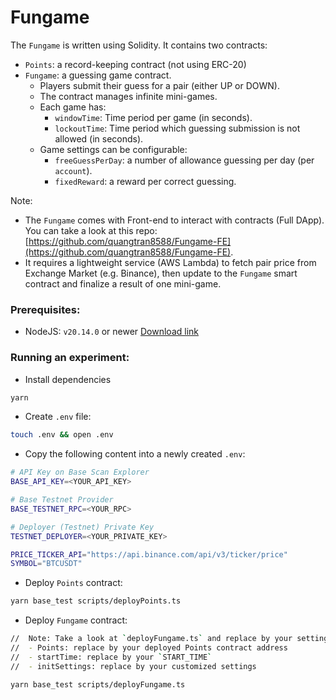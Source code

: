 # Fungame

The `Fungame` is written using Solidity. It contains two contracts:

- `Points`: a record-keeping contract (not using ERC-20)
- `Fungame`: a guessing game contract.
  - Players submit their guess for a pair (either UP or DOWN).
  - The contract manages infinite mini-games.
  - Each game has:
    - `windowTime`: Time period per game (in seconds).
    - `lockoutTime`: Time period which guessing submission is not allowed (in seconds).
  - Game settings can be configurable:
    - `freeGuessPerDay`: a number of allowance guessing per day (per `account`).
    - `fixedReward`: a reward per correct guessing.

Note:

- The `Fungame` comes with Front-end to interact with contracts (Full DApp). You can take a look at this repo: [https://github.com/quangtran8588/Fungame-FE](https://github.com/quangtran8588/Fungame-FE).
- It requires a lightweight service (AWS Lambda) to fetch pair price from Exchange Market (e.g. Binance), then update to the `Fungame` smart contract and finalize a result of one mini-game.

### Prerequisites:

- NodeJS: `v20.14.0` or newer [Download link](https://nodejs.org/en/download/package-manager)

### Running an experiment:

- Install dependencies

```bash
yarn
```

- Create `.env` file:

```bash
touch .env && open .env
```

- Copy the following content into a newly created `.env`:

```bash
# API Key on Base Scan Explorer
BASE_API_KEY=<YOUR_API_KEY>

# Base Testnet Provider
BASE_TESTNET_RPC=<YOUR_RPC>

# Deployer (Testnet) Private Key
TESTNET_DEPLOYER=<YOUR_PRIVATE_KEY>

PRICE_TICKER_API="https://api.binance.com/api/v3/ticker/price"
SYMBOL="BTCUSDT"
```

- Deploy `Points` contract:

```bash
yarn base_test scripts/deployPoints.ts
```

- Deploy `Fungame` contract:

```bash
//  Note: Take a look at `deployFungame.ts` and replace by your settings
//  - Points: replace by your deployed Points contract address
//  - startTime: replace by your `START_TIME`
//  - initSettings: replace by your customized settings

yarn base_test scripts/deployFungame.ts
```
